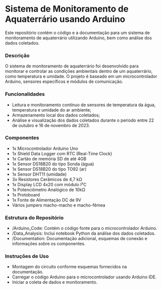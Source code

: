 # Sistema de Monitoramento de Aquaterrário usando Arduino
Este repositório contém o código e a documentação para um sistema de monitoramento de aquaterrário utilizando Arduino, bem como análise dos dados coletados.

### Descrição
O sistema de monitoramento de aquaterrário foi desenvolvido para monitorar e controlar as condições ambientais dentro de um aquaterrário, como temperatura e umidade. O projeto é baseado em um microcontrolador Arduino, sensores específicos e módulos de comunicação.

### Funcionalidades
- Leitura e monitoramento contínuo de sensores de temperatura da água, temperatura e umidade do ar ambiente;
- Armazenamento local dos dados coletados;
- Análise e visualização dos dados coletados durante o período entre 22 de outubro e 16 de novembro de 2023.

### Componentes
- 1x Microcontrolador Arduino Uno
- 1x Shield Data Logger com RTC (Real-Time Clock)
- 1x Cartão de memória SD de até 4GB
- 1x Sensor DS18B20 do tipo Sonda (água)
- 1x Sensor DS18B20 do tipo TO92 (ar)
- 1x Sensor DHT11 (umidade)
- 3x Resistores Cerâmicos de 4,7 kΩ
- 1x Display LCD 4x20 com módulo I²C
- 1x Potenciômetro Analógico de 10kΩ
- 1x Protoboard
- 1x Fonte de Alimentação DC de 9V
- Vários jumpers macho-macho e macho-fêmea

### Estrutura do Repositório
- /Arduino_Code: Contém o código fonte para o microcontrolador Arduino.
- /Data_Analysis: Inclui notebook Python da análise dos dados coletados.
- /Documentation: Documentação adicional, esquemas de conexão e informações sobre os componentes.

### Instruções de Uso
- Montagem do circuito conforme esquemas fornecidos na documentação.
- Carregar o código Arduino para o microcontrolador usando Arduino IDE.
- Iniciar a coleta de dados e monitoramento.
